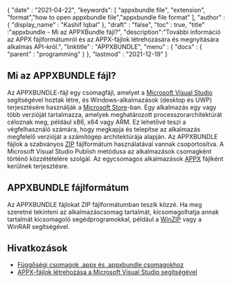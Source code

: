 {
  "date" : "2021-04-22",
  "keywords": [ "appxbundle file", "extension", "format","how to open appxbundle file","appxbundle file format" ],
  "author" : {
    "display_name" : "Kashif Iqbal"
},
  "draft" : "false",
  "toc" : true,
  "title" :"appxbundle - Mi az APPXBundle fájl?",
  "description":"További információ az APPX fájlformátumról és az APPX-fájlok létrehozására és megnyitására alkalmas API-król.",
  "linktitle" : "APPXBUNDLE",
  "menu" : {
    "docs" : {
      "parent" : "programming"
}
},
  "lastmod" : "2021-12-19"
}

## Mi az APPXBUNDLE fájl?

Az APPXBUNDLE-fájl egy csomagfájl, amelyet a [Microsoft Visual Studio](https://visualstudio.microsoft.com/) segítségével hoztak létre, és Windows-alkalmazások (desktop és UWP) terjesztésére használják a [Microsoft Store](https://apps.microsoft.com/store/apps)-ban. Egy alkalmazás egy vagy több verzióját tartalmazza, amelyek meghatározott processzorarchitektúrát céloznak meg, például x86, x64 vagy ARM. Ez lehetővé teszi a végfelhasználó számára, hogy megkapja és telepítse az alkalmazás megfelelő verzióját a számítógép architektúrája alapján. Az APPXBUNDLE fájlok a szabványos [ZIP](/hu/compression/zip/) fájlformátum használatával vannak csoportosítva. A Microsoft Visual Studio Publish metódusa az alkalmazások csomagként történő közzétételére szolgál. Az egycsomagos alkalmazások [APPX](/hu/programming/appx/) fájlként kerülnek terjesztésre.

## APPXBUNDLE fájlformátum

Az APPXBUNDLE fájlokat ZIP fájlformátumban teszik közzé. Ha meg szeretné tekinteni az alkalmazáscsomag tartalmát, kicsomagolhatja annak tartalmát kicsomagoló segédprogramokkal, például a [WinZIP](https://www.winzip.com/en/) vagy a WinRAR segítségével.

## Hivatkozások

* [Függőségi csomagok .appx és .appxbundle csomagokhoz](https://www.ibm.com/docs/en/maas360?topic=catalog-dependency-packages-appx-appxbundle-packages)
* [APPX-fájlok létrehozása a Microsoft Visual Studio segítségével](https://learn.microsoft.com/en-us/windows/msix/desktop/vs-package-overview)

